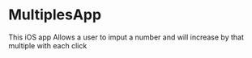 # MultiplesApp
This iOS app Allows a user to imput a number and will increase by that multiple with each click
